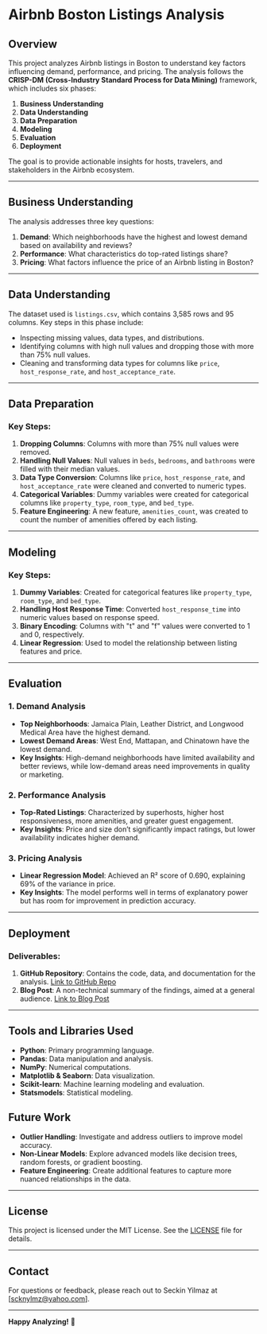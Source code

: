 # Airbnb Boston Listings Analysis

## Overview

This project analyzes Airbnb listings in Boston to understand key factors influencing demand, performance, and pricing. The analysis follows the **CRISP-DM (Cross-Industry Standard Process for Data Mining)** framework, which includes six phases:

1. **Business Understanding**
2. **Data Understanding**
3. **Data Preparation**
4. **Modeling**
5. **Evaluation**
6. **Deployment**

The goal is to provide actionable insights for hosts, travelers, and stakeholders in the Airbnb ecosystem.

---

## Business Understanding

The analysis addresses three key questions:

1. **Demand**: Which neighborhoods have the highest and lowest demand based on availability and reviews?
2. **Performance**: What characteristics do top-rated listings share?
3. **Pricing**: What factors influence the price of an Airbnb listing in Boston?

---

## Data Understanding

The dataset used is `listings.csv`, which contains 3,585 rows and 95 columns. Key steps in this phase include:

- Inspecting missing values, data types, and distributions.
- Identifying columns with high null values and dropping those with more than 75% null values.
- Cleaning and transforming data types for columns like `price`, `host_response_rate`, and `host_acceptance_rate`.

---

## Data Preparation

### Key Steps:
1. **Dropping Columns**: Columns with more than 75% null values were removed.
2. **Handling Null Values**: Null values in `beds`, `bedrooms`, and `bathrooms` were filled with their median values.
3. **Data Type Conversion**: Columns like `price`, `host_response_rate`, and `host_acceptance_rate` were cleaned and converted to numeric types.
4. **Categorical Variables**: Dummy variables were created for categorical columns like `property_type`, `room_type`, and `bed_type`.
5. **Feature Engineering**: A new feature, `amenities_count`, was created to count the number of amenities offered by each listing.

---

## Modeling

### Key Steps:
1. **Dummy Variables**: Created for categorical features like `property_type`, `room_type`, and `bed_type`.
2. **Handling Host Response Time**: Converted `host_response_time` into numeric values based on response speed.
3. **Binary Encoding**: Columns with "t" and "f" values were converted to 1 and 0, respectively.
4. **Linear Regression**: Used to model the relationship between listing features and price.

---

## Evaluation

### 1. **Demand Analysis**
- **Top Neighborhoods**: Jamaica Plain, Leather District, and Longwood Medical Area have the highest demand.
- **Lowest Demand Areas**: West End, Mattapan, and Chinatown have the lowest demand.
- **Key Insights**: High-demand neighborhoods have limited availability and better reviews, while low-demand areas need improvements in quality or marketing.

### 2. **Performance Analysis**
- **Top-Rated Listings**: Characterized by superhosts, higher host responsiveness, more amenities, and greater guest engagement.
- **Key Insights**: Price and size don’t significantly impact ratings, but lower availability indicates higher demand.

### 3. **Pricing Analysis**
- **Linear Regression Model**: Achieved an R² score of 0.690, explaining 69% of the variance in price.
- **Key Insights**: The model performs well in terms of explanatory power but has room for improvement in prediction accuracy.

---

## Deployment

### Deliverables:
1. **GitHub Repository**: Contains the code, data, and documentation for the analysis. [Link to GitHub Repo](#)
2. **Blog Post**: A non-technical summary of the findings, aimed at a general audience. [Link to Blog Post](#)

---

## Tools and Libraries Used

- **Python**: Primary programming language.
- **Pandas**: Data manipulation and analysis.
- **NumPy**: Numerical computations.
- **Matplotlib & Seaborn**: Data visualization.
- **Scikit-learn**: Machine learning modeling and evaluation.
- **Statsmodels**: Statistical modeling.


## Future Work

- **Outlier Handling**: Investigate and address outliers to improve model accuracy.
- **Non-Linear Models**: Explore advanced models like decision trees, random forests, or gradient boosting.
- **Feature Engineering**: Create additional features to capture more nuanced relationships in the data.

---

## License

This project is licensed under the MIT License. See the [LICENSE](LICENSE) file for details.

---

## Contact

For questions or feedback, please reach out to Seckin Yilmaz at [scknylmz@yahoo.com].

---

**Happy Analyzing!** 🚀
